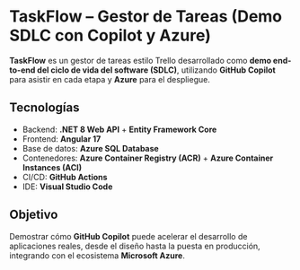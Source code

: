 # TaskFlow – Gestor de Tareas (Demo SDLC con Copilot y Azure)

**TaskFlow** es un gestor de tareas estilo Trello desarrollado como **demo end-to-end del ciclo de vida del software (SDLC)**, utilizando **GitHub Copilot** para asistir en cada etapa y **Azure** para el despliegue.

## Tecnologías
- Backend: **.NET 8 Web API** + **Entity Framework Core**
- Frontend: **Angular 17**
- Base de datos: **Azure SQL Database**
- Contenedores: **Azure Container Registry (ACR)** + **Azure Container Instances (ACI)**
- CI/CD: **GitHub Actions**
- IDE: **Visual Studio Code**

## Objetivo
Demostrar cómo **GitHub Copilot** puede acelerar el desarrollo de aplicaciones reales, desde el diseño hasta la puesta en producción, integrando con el ecosistema **Microsoft Azure**.
